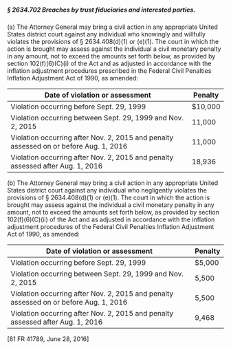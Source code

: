 ##### § 2634.702 Breaches by trust fiduciaries and interested parties. #####

(a) The Attorney General may bring a civil action in any appropriate United States district court against any individual who knowingly and willfully violates the provisions of § 2634.408(d)(1) or (e)(1). The court in which the action is brought may assess against the individual a civil monetary penalty in any amount, not to exceed the amounts set forth below, as provided by section 102(f)(6)(C)(i) of the Act and as adjusted in accordance with the inflation adjustment procedures prescribed in the Federal Civil Penalties Inflation Adjustment Act of 1990, as amended:

|                           Date of violation or assessment                           |Penalty|
|-------------------------------------------------------------------------------------|-------|
|                      Violation occurring before Sept. 29, 1999                      |$10,000|
|             Violation occurring between Sept. 29, 1999 and Nov. 2, 2015             |11,000 |
|Violation occurring after Nov. 2, 2015 and penalty assessed on or before Aug. 1, 2016|11,000 |
|   Violation occurring after Nov. 2, 2015 and penalty assessed after Aug. 1, 2016    |18,936 |

(b) The Attorney General may bring a civil action in any appropriate United States district court against any individual who negligently violates the provisions of § 2634.408(d)(1) or (e)(1). The court in which the action is brought may assess against the individual a civil monetary penalty in any amount, not to exceed the amounts set forth below, as provided by section 102(f)(6)(C)(ii) of the Act and as adjusted in accordance with the inflation adjustment procedures of the Federal Civil Penalties Inflation Adjustment Act of 1990, as amended:

|                           Date of violation or assessment                           |Penalty|
|-------------------------------------------------------------------------------------|-------|
|                      Violation occurring before Sept. 29, 1999                      |$5,000 |
|             Violation occurring between Sept. 29, 1999 and Nov. 2, 2015             | 5,500 |
|Violation occurring after Nov. 2, 2015 and penalty assessed on or before Aug. 1, 2016| 5,500 |
|   Violation occurring after Nov. 2, 2015 and penalty assessed after Aug. 1, 2016    | 9,468 |

[81 FR 41789, June 28, 2016]